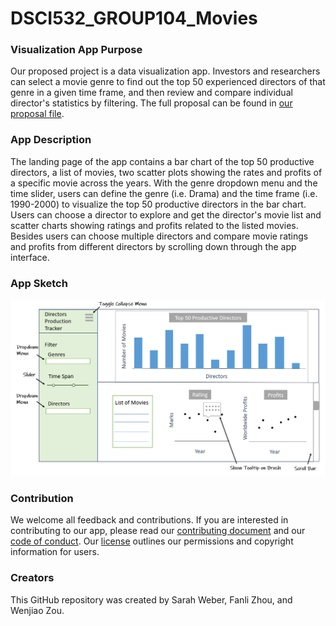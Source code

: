 # DSCI532_GROUP104_Movies

### Visualization App Purpose
Our proposed project is a data visualization app. Investors and researchers can select a movie genre to find out the top 50 experienced directors of that genre in a given time frame, and then review and compare individual director's statistics by filtering. The full proposal can be found in [our proposal file](https://github.com/UBC-MDS/DSCI532_GROUP104_Movies/blob/master/proposal.md).

### App Description 
The landing page of the app contains a bar chart of the top 50 productive directors, a list of movies, two scatter plots showing the rates and profits of a specific movie across the years. With the genre dropdown menu and the time slider, users can define the genre (i.e. Drama) and the time frame (i.e. 1990-2000) to visualize the top 50 productive directors in the bar chart. Users can choose a director to explore and get the director's movie list and scatter charts showing ratings and profits related to the listed movies. Besides users can choose multiple directors and compare movie ratings and profits from different directors by scrolling down through the app interface.

### App Sketch  

![](.\img\sketch\sketch_of_proposal.PNG)

### Contribution
We welcome all feedback and contributions. If you are interested in contributing to our app, please read our [contributing document](https://github.com/UBC-MDS/DSCI532_GROUP104_Movies/blob/master/CONTRIBUTING.md) and our [code of conduct](https://github.com/UBC-MDS/DSCI532_GROUP104_Movies/blob/master/CODE_OF_CONDUCT.md). Our [license](https://github.com/UBC-MDS/DSCI532_GROUP104_Movies/blob/master/LICENSE) outlines our permissions and copyright information for users.

### Creators
This GitHub repository was created by Sarah Weber, Fanli Zhou, and Wenjiao Zou. 